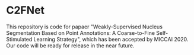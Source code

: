 # C2FNet
This repository is code for papaer "Weakly-Supervised Nucleus Segmentation Based on Point Annotations: A Coarse-to-Fine Self-Stimulated Learning Strategy", which has been accepted by MICCAI 2020. Our code will be ready for release in the near future.
